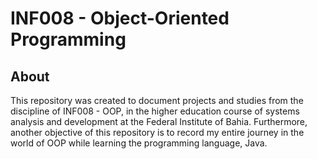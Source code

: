<h1>
  INF008 -  Object-Oriented Programming
</h1>
<h2>
  About
</h2>
<p>
  This repository was created to document projects and studies from the discipline of INF008 - OOP, in the higher education course of systems analysis and development at the Federal Institute of Bahia. Furthermore, another objective of this repository is to record     my entire   journey in the world of OOP while learning the programming language, Java. 
</p>

